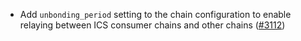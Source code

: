 - Add `unbonding_period` setting to the chain configuration to
  enable relaying between ICS consumer chains and other chains
  ([\#3112](https://github.com/soohoio/hermes/issues/3112))